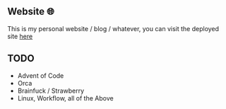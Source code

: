 ## Website 🌐

This is my personal website / blog / whatever, you can visit the deployed site [here](https://loganlieou.github.io/website/)

## TODO

- Advent of Code
- Orca
- Brainfuck / Strawberry
- Linux, Workflow, all of the Above

